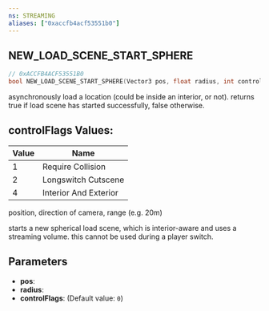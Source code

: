 ```yaml
---
ns: STREAMING
aliases: ["0xaccfb4acf53551b0"]
---
```

## NEW_LOAD_SCENE_START_SPHERE

```c
// 0xACCFB4ACF53551B0
bool NEW_LOAD_SCENE_START_SPHERE(Vector3 pos, float radius, int controlFlags);
```

asynchronously load a location (could be inside an interior, or not). returns true if load scene has started successfully, false otherwise.

## controlFlags Values:
| Value | Name |
| --- | --- |
| 1 | Require Collision |
| 2 | Longswitch Cutscene |
| 4 | Interior And Exterior |


position, direction of camera, range (e.g. 20m)

starts a new spherical load scene, which is interior-aware and uses a streaming volume. this cannot be used during a player switch.


## Parameters
* **pos**: 
* **radius**: 
* **controlFlags**: (Default value: `0`)

